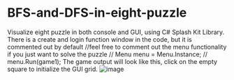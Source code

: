 # BFS-and-DFS-in-eight-puzzle
Visualize eight puzzle in both console and GUI, using C# Splash Kit Library.
There is a create and login function window in the code, but it is commented out by default
//feel free to comment out the menu functionality if you just want to solve the puzzle
           // Menu menu = Menu.Instance;
          //  menu.Run(game1);
          The game output will look like this, click on the empty square to initialize the GUI grid.
          ![image](https://github.com/SimplyLMK/BFS-and-DFS-in-eight-puzzle/assets/129202743/047f120b-4272-481f-8377-53f8264d7907)
